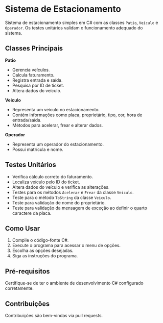 # Sistema de Estacionamento

Sistema de estacionamento simples em C# com as classes `Patio`, `Veiculo` e `Operador`. Os testes unitários validam o funcionamento adequado do sistema.

## Classes Principais

**Patio**
- Gerencia veículos.
- Calcula faturamento.
- Registra entrada e saída.
- Pesquisa por ID de ticket.
- Altera dados do veículo.

**Veiculo**
- Representa um veículo no estacionamento.
- Contém informações como placa, proprietário, tipo, cor, hora de entrada/saída.
- Métodos para acelerar, frear e alterar dados.

**Operador**
- Representa um operador do estacionamento.
- Possui matrícula e nome.

## Testes Unitários

- Verifica cálculo correto do faturamento.
- Localiza veículo pelo ID do ticket.
- Altera dados do veículo e verifica as alterações.
- Testes para os métodos `Acelerar` e `Frear` da classe `Veiculo`.
- Teste para o método `ToString` da classe `Veiculo`.
- Teste para validação de nome do proprietário.
- Teste para validação da mensagem de exceção ao definir o quarto caractere da placa.

## Como Usar

1. Compile o código-fonte C#.
2. Execute o programa para acessar o menu de opções.
3. Escolha as opções desejadas.
4. Siga as instruções do programa.

## Pré-requisitos

Certifique-se de ter o ambiente de desenvolvimento C# configurado corretamente.

## Contribuições

Contribuições são bem-vindas via pull requests.

